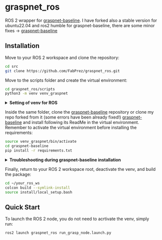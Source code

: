 # graspnet_ros

ROS 2 wrapper for [graspnet-baseline](https://github.com/graspnet/graspnet-baseline.git).
I have forked also a stable version for ubuntu22.04 and ros2 humble for graspnet-baseline, there are some minor fixes -> [graspnet-baseline](https://github.com/FabPrez/graspnet-baseline)

## Installation

Move to your ROS 2 workspace and clone the repository:

```bash
cd src
git clone https://github.com/FabPrez/graspnet_ros.git
```

Move to the scripts folder and create the virtual environment:

```bash
cd graspnet_ros/scripts
python3 -m venv venv_graspnet
```
<details>
<summary><strong>Setting of venv for ROS</strong></summary>

To use the virtual environment inside your ROS 2 workspace:

1. Open the `setup.cfg` or create it inside the package.
2. Add the following section (or edit it if it already exists):

   ```ini
   [build_scripts]
   executable = path/to/your/venv_graspnet/bin/env python3
   ```
</details>

Inside the same folder, clone the [graspnet-baseline](https://github.com/graspnet/graspnet-baseline.git) repository or clone my repo forked from it (some errors have been already fixed!) [graspnet-baseline](https://github.com/FabPrez/graspnet-baseline) and install following its ReadMe in the virtual environment.
Remember to activate the virtual environment before installing the requirements:
```bash
source venv_graspnet/bin/activate
cd graspnet-baseline
pip install -r requirements.txt
```


<details>
<summary><strong>Troubleshooting during graspnet-baseline installation</strong></summary>

- Use the correct version of PyTorch for your CUDA version.
- ERRORS during installing pointnet2 and knn: Set the compilers GCC 9 and G++ 9 before running the installation:
    ```bash
    export CC=gcc-9
    export CXX=g++-9
    ```
- Typeguard may miss in the requirements, so install it by yourself: "pip install typeguard"
- The checkpoint folder should not be extracted. Leave it as a compressed file in the graspnet-baseline folder.
- ERROR "no modul name Torch._six": Inside graspnet-baseline/dataset/_dataset.py substitute:
    ```bash
    from torch.six import container_abcs
    ```
    with:
   ```bash
    import collections.abc as container_abcs
    ```
</details>


Finally, return to your ROS 2 workspace root, deactivate the venv, and build the package:
```bash
cd ~/your_ros_ws
colcon build --symlink-install
source install/local_setup.bash
```

## Quick Start

To launch the ROS 2 node, you do not need to acrtivate the venv, simply run:

```bash
ros2 launch graspnet_ros run_grasp_node.launch.py
```

